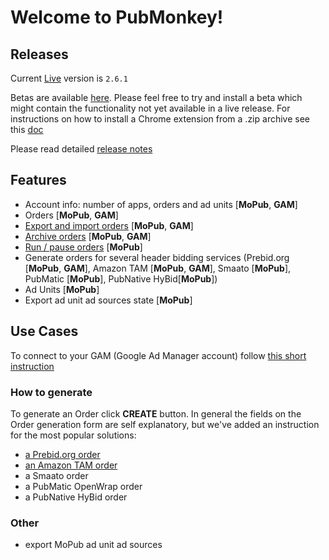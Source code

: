 # Welcome to PubMonkey!

## Releases

Current [Live](https://chrome.google.com/webstore/detail/cjbdhopmleoleednpeaknmmbepfkhaml/publish-accepted?authuser=0&hl=en) version is `2.6.1`

Betas are available [here](http://pi-pubmonkey-upload.s3-website-us-east-1.amazonaws.com/).  Please feel free to try and install a beta which might contain the functionality not yet available in a live release.  For instructions on how to install a Chrome extension from a .zip archive see this [doc](install.md)

Please read detailed [release notes](changelog.md)

## Features

* Account info: number of apps, orders and ad units [__MoPub__, __GAM__]
* Orders [__MoPub__, __GAM__]
* [Export and import orders](order-actions.md#export) [__MoPub__, __GAM__]
* [Archive orders](order-actions.md#archive) [__MoPub__, __GAM__]
* [Run / pause orders](order-actions.md#pause) [__MoPub__]
* Generate orders for several header bidding services (Prebid.org [__MoPub__, __GAM__], Amazon TAM [__MoPub__, __GAM__], Smaato [__MoPub__], PubMatic [__MoPub__], PubNative HyBid[__MoPub__])
* Ad Units [__MoPub__]
* Export ad unit ad sources state [__MoPub__]

## Use Cases

To connect to your GAM (Google Ad Manager account) follow [this short instruction](connecting-to-google-ad-manager.md)

### How to generate

To generate an Order click **CREATE** button.  In general the fields on the Order generation form are self explanatory, but we've added an instruction for the most popular solutions:

* [a Prebid.org order](generate-prebid.md)
* [an Amazon TAM order](generate-amazon.md)
* a Smaato order
* a PubMatic OpenWrap order
* a PubNative HyBid order

### Other

* export MoPub ad unit ad sources